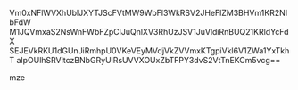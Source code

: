 Vm0xNFlWVXhUblJXYTJScFVtMW9WbFl3WkRSV2JHeFlZM3BHVm1KR2NIbFdW
M1JQVmxaS2NsWnFWbFZpClJuQnlXV3RhUzJSV1JuVldiRnBUQ21KRldYcFdX
SEJEVkRKU1dGUnJiRmhpU0VKeVEyMVdjVkZVVmxKTgpiVkl6V1ZWa1YxTkhT
alpOUlhSRVltczBNbGRyUlRsUVVXOUxZbTFPY3dvS2VtTnEKCm5vcg==

mze